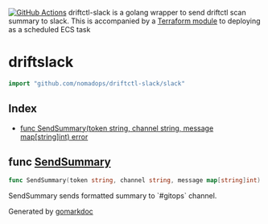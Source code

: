 <!-- Code generated by gomarkdoc. DO NOT EDIT -->

[![GitHub Actions](https://github.com/nomadops/driftctl-slack/actions/workflows/ci.yml/badge.svg?branch=main)](https://github.com/nomadops/driftctl-slack/actions/workflows/ci.yml)
driftctl-slack is a golang wrapper to send driftctl scan summary to slack.
This is accompanied by a [Terraform module](https://github.com/nomadops/terraform-aws-driftctl-slack) to deploying as a scheduled ECS task


# driftslack

```go
import "github.com/nomadops/driftctl-slack/slack"
```

## Index

- [func SendSummary(token string, channel string, message map[string]int) error](<#func-sendsummary>)


## func [SendSummary](<https://github.com/nomadops/driftctl-slack/blob/main/slack/slack.go#L67>)

```go
func SendSummary(token string, channel string, message map[string]int) error
```

SendSummary sends formatted summary to \`\#gitops\` channel\.



Generated by [gomarkdoc](<https://github.com/princjef/gomarkdoc>)
